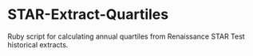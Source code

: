 # STAR-Extract-Quartiles
Ruby script for calculating annual quartiles from Renaissance STAR Test historical extracts.
